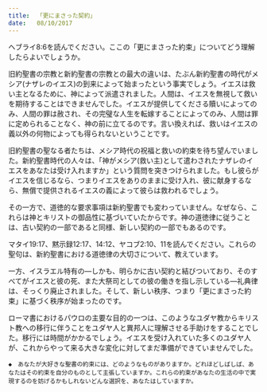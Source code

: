 ```yaml
---
title:  「更にまさった契約」
date:   08/10/2017
---
```


ヘブライ8:6を読んでください。ここの「更にまさった約束」についてどう理解したらよいでしょうか。

旧約聖書の宗教と新約聖書の宗教との最大の違いは、たぶん新約聖書の時代がメシア(ナザレのイエス)の到来によって始まったという事実でしょう。イエスは救い主となるために、神によって派遣されました。人間は、イエスを無視して救いを期待することはできませんでした。イエスが提供してくださる贖いによってのみ、人間の罪は赦され、その完璧な人生を転嫁することによってのみ、人間は罪に定められることなく、神の前に立てるのです。言い換えれば、救いはイエスの義以外の何物によっても得られないということです。

旧約聖書の聖なる者たちは、メシア時代の祝福と救いの約束を待ち望んでいました。新約聖書時代の人々は、「神がメシア(救い主)として遣わされたナザレのイエスをあなたは受け入れますか」という質問を突きつけられました。もし彼らがイエスを信じるなら、つまりイエスをありのままに受け入れ、彼に献身するなら、無償で提供されるイエスの義によって彼らは救われるでしょう。

その一方で、道徳的な要求事項は新約聖書でも変わっていません。なぜなら、これらは神とキリストの御品性に基づいていたからです。神の道徳律に従うことは、古い契約の一部であると同様、新しい契約の一部でもあるのです。

マタイ19:17、黙示録12:17、14:12、ヤコブ2:10、11を読んでください。これらの聖句は、新約聖書における道徳律の大切さについて、教えています。

一方、イスラエル特有の―しかも、明らかに古い契約と結びついており、そのすべてがイエスと彼の死、また大祭司としての彼の働きを指し示している―礼典律は、そっくり廃止されました。そして、新しい秩序、つまり「更にまさった約束」に基づく秩序が始まったのです。

ローマ書におけるパウロの主要な目的の一つは、このようなユダヤ教からキリスト教への移行に伴うことをユダヤ人と異邦人に理解させる手助けをすることでした。移行には時間がかかるでしょう。イエスを受け入れていた多くのユダヤ人が、これからやって来る大きな変化に対してまだ準備ができていませんでした。

`◆　あなたが大好きな聖書の約束には、どのようなものがありますか。どれほどしばしば、あなたはその約束を自分のものとして主張していますか。これらの約束があなたの生活の中で実現するのを妨げるかもしれないどんな選択を、あなたはしていますか。`
